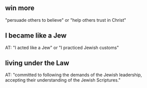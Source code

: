 ## win more ##

"persuade others to believe" or "help others trust in Christ"

## I became like a Jew ##

AT: "I acted like a Jew" or "I practiced Jewish customs"

## living under the Law ##

AT: "committed to following the demands of the Jewish leadership, accepting their understanding of the Jewish Scriptures."